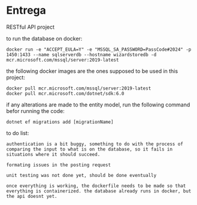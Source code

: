 # Entrega
 RESTful API project

 to run the database on docker:

    docker run -e "ACCEPT_EULA=Y" -e "MSSQL_SA_PASSWORD=PassCode#2024" -p 1450:1433 --name sqlserverdb --hostname wizardstoredb -d mcr.microsoft.com/mssql/server:2019-latest

 the following docker images are the ones supposed to be used in this project:

    docker pull mcr.microsoft.com/mssql/server:2019-latest
    docker pull mcr.microsoft.com/dotnet/sdk:6.0

 if any alterations are made to the entity model, run the following command befor running the code:

    dotnet ef migrations add [migrationName]

 to do list:

    authentication is a bit buggy, something to do with the process of comparing the input to what is on the database, so it fails in situations where it should succeed.

    formating issues in the posting request

    unit testing was not done yet, should be done eventually

    once everything is working, the dockerfile needs to be made so that everything is containerized. the database already runs in docker, but the api doesnt yet.
